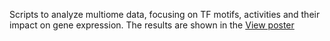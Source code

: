 Scripts to analyze multiome data, focusing on TF motifs, activities and their impact on gene expression. The results are shown in the [View poster](https://github.com/canhochoi/motifregression/Poster_MSK_retreat_2025_final.pdf) 
